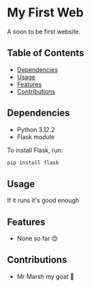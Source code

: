 # My First Web

A soon to be first website.

## Table of Contents

- [Dependencies](#dependencies)
- [Usage](#usage)
- [Features](#features)
- [Contributions](#contributions)

## Dependencies

- Python 3.12.2
- Flask module

To install Flask, run:
```sh
pip install flask
```

## Usage

If it runs it's good enough

## Features

- None so far 😊

## Contributions
- Mr Marsh my goat 🐐